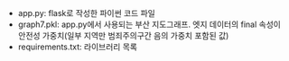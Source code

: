 - app.py: flask로 작성한 파이썬 코드 파일
- graph7.pkl: app.py에서 사용되는 부산 지도그래프. 엣지 데이터의 final 속성이 안전성 가중치(일부 지역만 범죄주의구간 음의 가중치 포함된 값)
- requirements.txt: 라이브러리 목록

